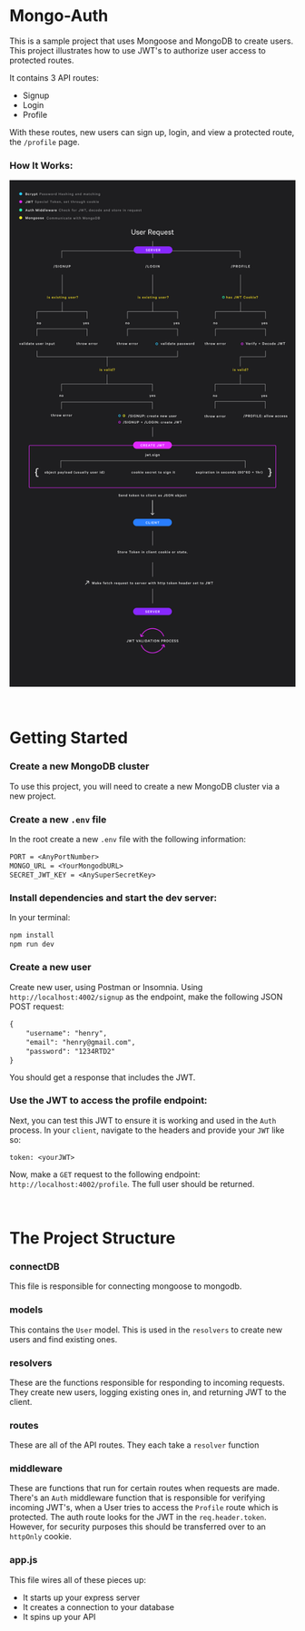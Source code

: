 # Mongo-Auth

This is a sample project that uses Mongoose and MongoDB to create users. This project illustrates how to use JWT's to authorize user access to protected routes.

It contains 3 API routes:

- Signup
- Login
- Profile

With these routes, new users can sign up, login, and view a protected route, the `/profile` page.

### How It Works:

![User Authentication Flow](./README-imgs/User-Auth-Flow-3.jpg)

<br/>

# Getting Started

### Create a new MongoDB cluster

To use this project, you will need to create a new MongoDB cluster via a new project.

### Create a new `.env` file

In the root create a new `.env` file with the following information:

```
PORT = <AnyPortNumber>
MONGO_URL = <YourMongodbURL>
SECRET_JWT_KEY = <AnySuperSecretKey>
```

### Install dependencies and start the dev server:

In your terminal:

```
npm install
npm run dev
```

### Create a new user

Create new user, using Postman or Insomnia. Using `http://localhost:4002/signup` as the endpoint, make the following JSON POST request:

```
{
	"username": "henry",
	"email": "henry@gmail.com",
	"password": "1234RTD2"
}
```

You should get a response that includes the JWT.

### Use the JWT to access the profile endpoint:

Next, you can test this JWT to ensure it is working and used in the `Auth` process. In your `client`, navigate to the headers and provide your `JWT` like so:

```
token: <yourJWT>
```

Now, make a `GET` request to the following endpoint: `http://localhost:4002/profile`. The full user should be returned.

<br/>

# The Project Structure

### connectDB

This file is responsible for connecting mongoose to mongodb.

### models

This contains the `User` model. This is used in the `resolvers` to create new users and find existing ones.

### resolvers

These are the functions responsible for responding to incoming requests. They create new users, logging existing ones in, and returning JWT to the client.

### routes

These are all of the API routes. They each take a `resolver` function

### middleware

These are functions that run for certain routes when requests are made. There's an `Auth` middleware function that is responsible for verifying incoming JWT's, when a User tries to access the `Profile` route which is protected. The auth route looks for the JWT in the `req.header.token`. However, for security purposes this should be transferred over to an `httpOnly` cookie.

### app.js

This file wires all of these pieces up:

- It starts up your express server
- It creates a connection to your database
- It spins up your API
